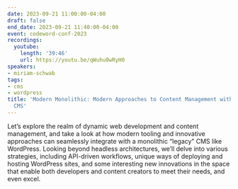 ```yaml
---
date: 2023-09-21 11:00:00-04:00
draft: false
end_date: 2023-09-21 11:40:00-04:00
event: codeword-conf-2023
recordings:
  youtube:
    length: '39:46'
    url: https://youtu.be/qWuhu0wRyH0
speakers:
- miriam-schwab
tags:
- cms
- wordpress
title: 'Modern Monolithic: Modern Approaches to Content Management with a Monolithic
  CMS'
---
```



Let’s explore the realm of dynamic web development and content management, and take a look at how modern tooling and innovative approaches can seamlessly integrate with a monolithic “legacy” CMS like WordPress. Looking beyond headless architectures, we’ll delve into various strategies, including API-driven workflows, unique ways of deploying and hosting WordPress sites, and some interesting new innovations in the space that enable both developers and content creators to meet their needs, and even excel.
